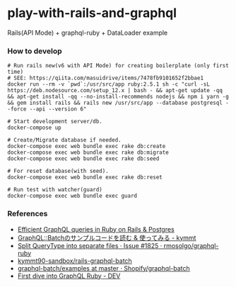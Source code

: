 # play-with-rails-and-graphql
Rails(API Mode) + graphql-ruby + DataLoader example

### How to develop

```
# Run rails new(v6 with API Mode) for creating boilerplate (only first time)
# SEE: https://qiita.com/masuidrive/items/7478fb9101652f2bbae1
docker run --rm -v `pwd`:/usr/src/app ruby:2.5.1 sh -c "curl -sL https://deb.nodesource.com/setup_12.x | bash - && apt-get update -qq && apt-get install -qq --no-install-recommends nodejs && npm i yarn -g && gem install rails && rails new /usr/src/app --database postgresql --force --api --version 6"

# Start development server/db.
docker-compose up

# Create/Migrate database if needed.
docker-compose exec web bundle exec rake db:create
docker-compose exec web bundle exec rake db:migrate
docker-compose exec web bundle exec rake db:seed

# For reset database(with seed).
docker-compose exec web bundle exec rake db:reset

# Run test with watcher(guard)
docker-compose exec web bundle exec guard
```

### References

- [Efficient GraphQL queries in Ruby on Rails & Postgres](https://pganalyze.com/blog/efficient-graphql-queries-in-ruby-on-rails-and-postgres)
- [GraphQL::Batchのサンプルコードを読む & 使ってみる - kymmt](https://blog.kymmt.com/entry/graphql-batch-examples)
- [Split QueryType into separate files · Issue #1825 · rmosolgo/graphql-ruby](https://github.com/rmosolgo/graphql-ruby/issues/1825)
- [kymmt90-sandbox/rails-graphql-batch](https://github.com/kymmt90-sandbox/rails-graphql-batch)
- [graphql-batch/examples at master · Shopify/graphql-batch](https://github.com/Shopify/graphql-batch/tree/master/examples)
- [First dive into GraphQL Ruby - DEV](https://dev.to/tymate/first-dive-into-graphql-ruby-nak)